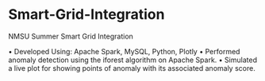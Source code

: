 # Smart-Grid-Integration
NMSU Summer Smart Grid Integration

• Developed Using: Apache Spark, MySQL, Python, Plotly
• Performed anomaly detection using the iforest algorithm on Apache Spark.
• Simulated a live plot for showing points of anomaly with its associated anomaly score.
